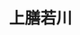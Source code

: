 ---
title: "上膳若川"
description: "上膳若川"
layout: shop
keywords:
  - 美食競賽
  - 台灣美食
  - 美食精選
datePublished: "2025-06-30"
dateModified: "2025-07-04"
city: "台北市"
district: "大安區"
address: "台北市大安區濟南路三段59-1號一樓"
phone: "0227525101"
geo: "25.040304716111656, 121.53669341616146"
google_map: "https://maps.app.goo.gl/QKQV1qp7MF8g6HjP7"
footinder: "https://footinder.com.tw/%E5%8F%B0%E5%8C%97%E5%B8%82%E5%A4%A7%E5%AE%89%E5%8D%80/133637/"
official: "https://www.facebook.com/tastychuan?mibextid=LQQJ4d"
award:
  - name: "500盤"
    year: "2024"
    entries:
      - dishes:
          - "鹽焗雞"
          - "黃金皮蛋"
          - "藤香酸湯肥牛魚"

---